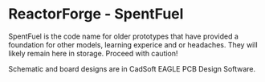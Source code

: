ReactorForge - SpentFuel
============

SpentFuel is the code name for older prototypes that have provided a foundation for other models, learning experice and or headaches. They will likely remain here in storage. Proceed with caution!

Schematic and board designs are in CadSoft EAGLE PCB Design Software.
